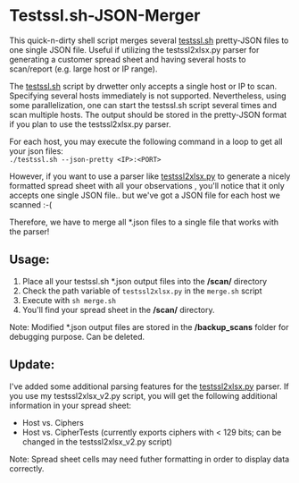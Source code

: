 # Testssl.sh-JSON-Merger
This quick-n-dirty shell script merges several [testssl.sh](https://github.com/drwetter/testssl.sh) pretty-JSON files to one single JSON file. Useful if utilizing the testssl2xlsx.py parser for generating a customer spread sheet and having several hosts to scan/report (e.g. large host or IP range).

The [testssl.sh](https://github.com/drwetter/testssl.sh) script by drwetter only accepts a single host or IP to scan. Specifying several hosts immediately is not supported. Nevertheless, using some parallelization, one can start the testssl.sh script several times and scan multiple hosts. The output should be stored in the pretty-JSON format if you plan to use the testssl2xlsx.py parser.

For each host, you may execute the following command in a loop to get all your json files:\
`./testssl.sh --json-pretty <IP>:<PORT>`

However, if you want to use a parser like [testssl2xlsx.py](https://github.com/AresS31/testssl2xlsx) to generate a nicely formatted spread sheet with all your observations , you'll notice that it only accepts one single JSON file.. but we've got a JSON file for each host we scanned :-(

Therefore, we have to merge all *.json files to a single file that works with the parser!

## Usage:
1. Place all your testssl.sh *.json output files into the **/scan/** directory
2. Check the path variable of `testssl2xlsx.py` in the `merge.sh` script
3. Execute with `sh merge.sh`
4. You'll find your spread sheet in the **/scan/** directory.

Note: Modified *.json output files are stored in the **/backup_scans** folder for debugging purpose. Can be deleted.


## Update:
I've added some additional parsing features for the [testssl2xlsx.py](https://github.com/AresS31/testssl2xlsx) parser. If you use my testssl2xlsx_v2.py script, you will get the following additional information in your spread sheet:

- Host vs. Ciphers
- Host vs. CipherTests (currently exports ciphers with < 129 bits; can be changed in the testssl2xlsx_v2.py script)

Note: Spread sheet cells may need futher formatting in order to display data correctly.
